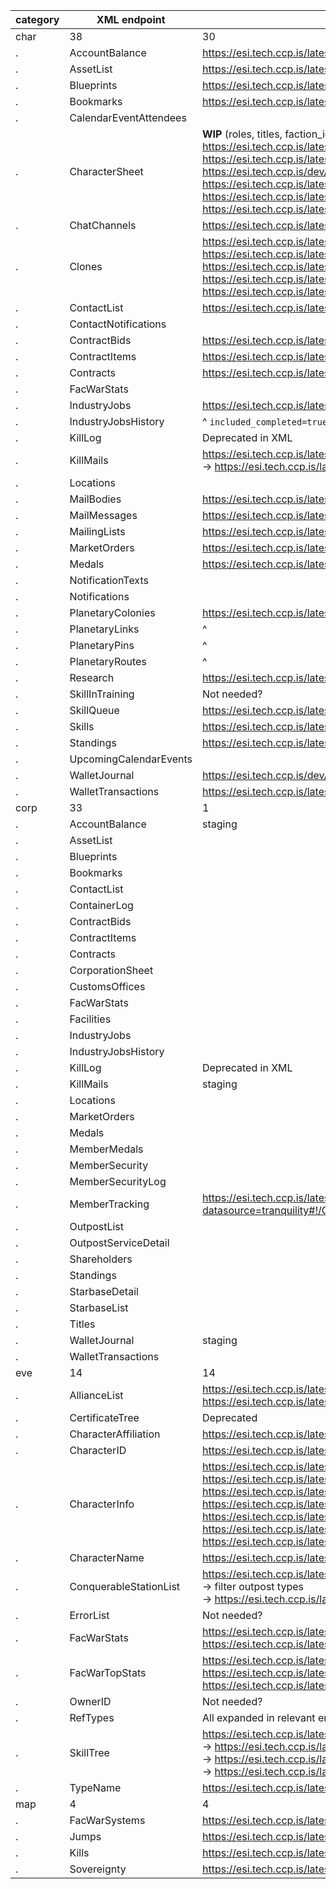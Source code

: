 category | XML endpoint | ESI parity
-------- | ------------ | ----------
char | 38 | 30
. | AccountBalance | https://esi.tech.ccp.is/latest/#!/Wallet/get_characters_character_id_wallet
. | AssetList | https://esi.tech.ccp.is/latest/#!/Assets/get_characters_character_id_assets
. | Blueprints | https://esi.tech.ccp.is/latest/#!/Character/get_characters_character_id_blueprints
. | Bookmarks | https://esi.tech.ccp.is/latest/#!/Bookmarks/get_characters_character_id_bookmarks
. | CalendarEventAttendees |
. | CharacterSheet | **WIP** (roles, titles, faction_id) <br/> https://esi.tech.ccp.is/latest/#!/Character/get_characters_character_id <br/> https://esi.tech.ccp.is/latest/#!/Clones/get_characters_character_id_clones <br/> https://esi.tech.ccp.is/dev/#!/Skills/get_characters_character_id_skills <br/> https://esi.tech.ccp.is/latest/#!/Skills/get_characters_character_id_attributes <br/> https://esi.tech.ccp.is/latest/#!/Clones/get_characters_character_id_implants <br/> https://esi.tech.ccp.is/latest/#!/Character/get_characters_character_id_fatigue
. | ChatChannels | https://esi.tech.ccp.is/latest/#!/Character/get_characters_character_id_chat_channels
. | Clones | https://esi.tech.ccp.is/latest/#!/Character/get_characters_character_id <br/> https://esi.tech.ccp.is/latest/#!/Skills/get_characters_character_id_attributes <br/> https://esi.tech.ccp.is/latest/#!/Clones/get_characters_character_id_clones <br/> https://esi.tech.ccp.is/latest/#!/Clones/get_characters_character_id_implants <br/> https://esi.tech.ccp.is/latest/#!/Character/get_characters_character_id_fatigue
. | ContactList | https://esi.tech.ccp.is/latest/#!/Contacts/get_characters_character_id_contacts
. | ContactNotifications |
. | ContractBids | https://esi.tech.ccp.is/latest/#!/Contracts/get_characters_character_id_contracts_contract_id_bids
. | ContractItems | https://esi.tech.ccp.is/latest/#!/Contracts/get_characters_character_id_contracts_contract_id_items
. | Contracts | https://esi.tech.ccp.is/latest/#!/Contracts/get_characters_character_id_contracts
. | FacWarStats |
. | IndustryJobs | https://esi.tech.ccp.is/latest/#!/Industry/get_characters_character_id_industry_jobs
. | IndustryJobsHistory | ^ `included_completed=true`
. | KillLog | Deprecated in XML
. | KillMails | https://esi.tech.ccp.is/latest/#!/Killmails/get_characters_character_id_killmails_recent <br/> -> https://esi.tech.ccp.is/latest/#!/Killmails/get_killmails_killmail_id_killmail_hash
. | Locations |
. | MailBodies | https://esi.tech.ccp.is/latest/#!/Mail/get_characters_character_id_mail_mail_id
. | MailMessages | https://esi.tech.ccp.is/latest/#!/Mail/get_characters_character_id_mail
. | MailingLists | https://esi.tech.ccp.is/latest/#!/Mail/get_characters_character_id_mail_lists
. | MarketOrders | https://esi.tech.ccp.is/latest/#!/Market/get_characters_character_id_orders
. | Medals | https://esi.tech.ccp.is/latest/#!/Character/get_characters_character_id_medals
. | NotificationTexts |
. | Notifications |
. | PlanetaryColonies | https://esi.tech.ccp.is/latest/#/Planetary32Interaction
. | PlanetaryLinks | ^
. | PlanetaryPins | ^
. | PlanetaryRoutes | ^
. | Research | https://esi.tech.ccp.is/latest/#!/Character/get_characters_character_id_agents_research
. | SkillInTraining | Not needed?
. | SkillQueue | https://esi.tech.ccp.is/latest/#!/Skills/get_characters_character_id_skillqueue
. | Skills | https://esi.tech.ccp.is/latest/#!/Skills/get_characters_character_id_skills
. | Standings | https://esi.tech.ccp.is/latest/#!/Character/get_characters_character_id_standings
. | UpcomingCalendarEvents |
. | WalletJournal | https://esi.tech.ccp.is/dev/#!/Wallet/get_characters_character_id_wallet_journal
. | WalletTransactions | https://esi.tech.ccp.is/latest/#!/Wallet/get_characters_character_id_wallet_transactions
corp | 33 | 1
. | AccountBalance | staging
. | AssetList |
. | Blueprints |
. | Bookmarks |
. | ContactList |
. | ContainerLog |
. | ContractBids |
. | ContractItems |
. | Contracts |
. | CorporationSheet |
. | CustomsOffices |
. | FacWarStats |
. | Facilities |
. | IndustryJobs |
. | IndustryJobsHistory |
. | KillLog | Deprecated in XML
. | KillMails | staging
. | Locations |
. | MarketOrders |
. | Medals |
. | MemberMedals |
. | MemberSecurity |
. | MemberSecurityLog |
. | MemberTracking | https://esi.tech.ccp.is/latest/?datasource=tranquility#!/Corporation/get_corporations_corporation_id_membertracking
. | OutpostList |
. | OutpostServiceDetail |
. | Shareholders |
. | Standings |
. | StarbaseDetail |
. | StarbaseList |
. | Titles |
. | WalletJournal | staging
. | WalletTransactions |
eve | 14 | 14
. | AllianceList | https://esi.tech.ccp.is/latest/#!/Alliance/get_alliances <br/> https://esi.tech.ccp.is/latest/#!/Alliance/get_alliances_alliance_id_corporations
. | CertificateTree | Deprecated
. | CharacterAffiliation | https://esi.tech.ccp.is/latest/#!/Character/post_characters_affiliation
. | CharacterID | https://esi.tech.ccp.is/latest/#!/Search/get_search with `strict=true` and `categories=["character"]`
. | CharacterInfo | https://esi.tech.ccp.is/latest/#!/Character/get_characters_character_id <br/> https://esi.tech.ccp.is/latest/#!/Wallet/get_characters_character_id_wallets <br/> https://esi.tech.ccp.is/latest/#!/Skills/get_characters_character_id_skills <br/> https://esi.tech.ccp.is/latest/#!/Skills/get_characters_character_id_skillqueue <br/> https://esi.tech.ccp.is/latest/#!/Location/get_characters_character_id_ship <br/> https://esi.tech.ccp.is/latest/#!/Location/get_characters_character_id_location <br/> https://esi.tech.ccp.is/latest/#!/Character/get_characters_character_id_corporationhistory <br/>
. | CharacterName | https://esi.tech.ccp.is/latest/#!/Universe/post_universe_names
. | ConquerableStationList | https://esi.tech.ccp.is/latest/#!/Sovereignty/get_sovereignty_structures <br/> -> filter outpost types <br/> -> https://esi.tech.ccp.is/latest/#!/Universe/get_universe_stations_station_id
. | ErrorList | Not needed?
. | FacWarStats | https://esi.tech.ccp.is/latest/#!/Faction32Warfare/get_fw_wars <br/> https://esi.tech.ccp.is/latest/#!/Faction32Warfare/get_fw_stats
. | FacWarTopStats | https://esi.tech.ccp.is/latest/#!/Faction32Warfare/get_fw_leaderboards <br/> https://esi.tech.ccp.is/latest/#!/Faction32Warfare/get_fw_leaderboards_characters <br/> https://esi.tech.ccp.is/latest/#!/Faction32Warfare/get_fw_leaderboards_corporations
. | OwnerID | Not needed?
. | RefTypes | All expanded in relevant endpoints
. | SkillTree | https://esi.tech.ccp.is/latest/#!/Universe/get_universe_categories_category_id (category_id=16) <br/> -> https://esi.tech.ccp.is/latest/#!/Universe/get_universe_groups_group_id <br/> -> https://esi.tech.ccp.is/latest/#!/Universe/get_universe_types_type_id <br/> -> https://esi.tech.ccp.is/latest/#!/Dogma/get_dogma_attributes_attribute_id
. | TypeName | https://esi.tech.ccp.is/latest/#!/Universe/get_universe_types_type_id
map | 4 | 4
. | FacWarSystems | https://esi.tech.ccp.is/latest/#!/Faction32Warfare/get_fw_systems
. | Jumps | https://esi.tech.ccp.is/latest/#!/Universe/get_universe_system_jumps
. | Kills | https://esi.tech.ccp.is/latest/#!/Universe/get_universe_system_kills
. | Sovereignty | https://esi.tech.ccp.is/latest/#!/Sovereignty/get_sovereignty_map
